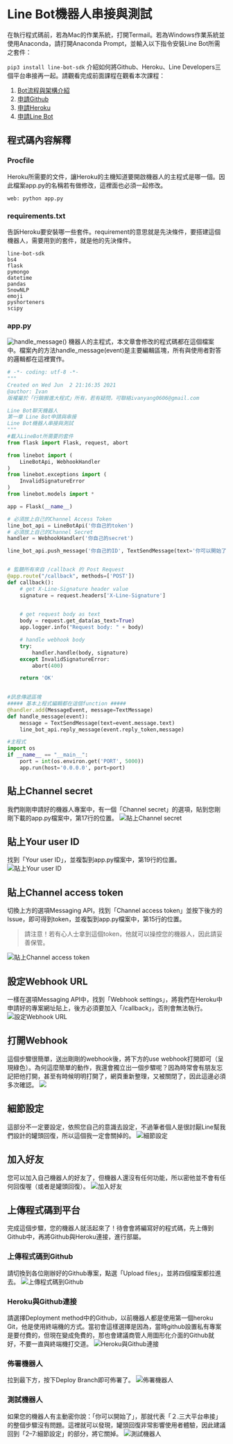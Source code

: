# Line Bot機器人串接與測試
在執行程式碼前，若為Mac的作業系統，打開Termail。若為Windows作業系統並使用Anaconda，請打開Anaconda Prompt，並輸入以下指令安裝Line Bot所需之套件：

```pip3 install line-bot-sdk```
介紹如何將Github、Heroku、Line Developers三個平台串接再一起。請觀看完成前面課程在觀看本次課程：
1. [Bot流程與架構介紹](/classification/lineBot/62)
2. [申請Github](/classification/lineBot/63)
3. [申請Heroku](/classification/lineBot/64)
4. [申請Line Bot](/classification/lineBot/65)

## 程式碼內容解釋
### Procfile
Heroku所需要的文件，讓Heroku的主機知道要開啟機器人的主程式是哪一個。因此檔案app.py的名稱若有做修改，這裡面也必須一起修改。
```
web: python app.py
```

### requirements.txt
告訴Heroku要安裝哪一些套件。requirement的意思就是先決條件，要搭建這個機器人，需要用到的套件，就是他的先決條件。
```
line-bot-sdk 
bs4 
flask 
pymongo 
datetime 
pandas 
SnowNLP 
emoji 
pyshorteners 
scipy
```
### app.py
![handle_message()](https://i.imgur.com/aDryJEH.png)
機器人的主程式，本文章會修改的程式碼都在這個檔案中。檔案內的方法handle_message(event)是主要編輯區塊，所有與使用者對答的邏輯都在這裡實作。
```python
# -*- coding: utf-8 -*-
"""
Created on Wed Jun  2 21:16:35 2021
@author: Ivan
版權屬於「行銷搬進大程式」所有，若有疑問，可聯絡ivanyang0606@gmail.com

Line Bot聊天機器人
第一章 Line Bot申請與串接
Line Bot機器人串接與測試
"""
#載入LineBot所需要的套件
from flask import Flask, request, abort

from linebot import (
    LineBotApi, WebhookHandler
)
from linebot.exceptions import (
    InvalidSignatureError
)
from linebot.models import *

app = Flask(__name__)

# 必須放上自己的Channel Access Token
line_bot_api = LineBotApi('你自己的token')
# 必須放上自己的Channel Secret
handler = WebhookHandler('你自己的secret')

line_bot_api.push_message('你自己的ID', TextSendMessage(text='你可以開始了'))


# 監聽所有來自 /callback 的 Post Request
@app.route("/callback", methods=['POST'])
def callback():
    # get X-Line-Signature header value
    signature = request.headers['X-Line-Signature']

 
    # get request body as text
    body = request.get_data(as_text=True)
    app.logger.info("Request body: " + body)

    # handle webhook body
    try:
        handler.handle(body, signature)
    except InvalidSignatureError:
        abort(400)

    return 'OK'

 
#訊息傳遞區塊
##### 基本上程式編輯都在這個function #####
@handler.add(MessageEvent, message=TextMessage)
def handle_message(event):
    message = TextSendMessage(text=event.message.text)
    line_bot_api.reply_message(event.reply_token,message)

#主程式
import os
if __name__ == "__main__":
    port = int(os.environ.get('PORT', 5000))
    app.run(host='0.0.0.0', port=port)
```

## 貼上Channel secret
我們剛剛申請好的機器人專案中，有一個「Channel secret」的選項，貼到您剛剛下載的app.py檔案中，第17行的位置。
![貼上Channel secret](https://i.imgur.com/PimmMhI.png)

## 貼上Your user ID
找到「Your user ID」，並複製到app.py檔案中，第19行的位置。
![貼上Your user ID](https://i.imgur.com/v7HPxte.png)

## 貼上Channel access token
切換上方的選項Messaging API，找到「Channel access token」並按下後方的Issue，即可得到token，並複製到app.py檔案中，第15行的位置。

> 請注意！若有心人士拿到這個token，他就可以操控您的機器人，因此請妥善保管。

![貼上Channel access token](https://i.imgur.com/9O8x9si.png)

## 設定Webhook URL
一樣在選項Messaging API中，找到「Webhook settings」，將我們在Heroku中申請好的專案網址貼上，後方必須要加入「/callback」，否則會無法執行。
![設定Webhook URL](https://i.imgur.com/sQcKU0Z.png)

## 打開Webhook
這個步驟很簡單，送出剛剛的webhook後，將下方的use webhook打開即可（呈現綠色）。為何這麼簡單的動作，我還會獨立出一個步驟呢？因為時常會有朋友忘記把他打開，甚至有時候明明打開了，網頁重新整理，又被關閉了，因此這邊必須多次確認。
![](https://i.imgur.com/4YacOp4.png)

## 細節設定
這部分不一定要設定，依照您自己的意識去設定，不過筆者個人是很討厭Line幫我們設計的罐頭回復，所以這個我一定會關掉的。
![細節設定](https://i.imgur.com/IA6k7G7.png)

## 加入好友
您可以加入自己機器人的好友了，但機器人還沒有任何功能，所以密他並不會有任何回復喔（或者是罐頭回復）。
![加入好友](https://i.imgur.com/vkjcffM.png)

## 上傳程式碼到平台
完成這個步驟，您的機器人就活起來了！待會會將編寫好的程式碼，先上傳到Github中，再將Github與Heroku連接，進行部屬。

### 上傳程式碼到Github
請切換到各位剛辦好的Github專案，點選「Upload files」，並將四個檔案都拉進去。
![上傳程式碼到Github](https://i.imgur.com/t3bAnfc.png)

### Heroku與Github連接
請選擇Deployment method中的Github，以前機器人都是使用第一個heroku Git，他是使用終端機的方式。當初會這樣選擇是因為，當時github設置私有專案是要付費的，但現在變成免費的，那也會建議商管人用圖形化介面的Github就好，不要一直與終端機打交道。
![Heroku與Github連接](https://i.imgur.com/6xMMMe9.png)

### 佈署機器人
拉到最下方，按下Deploy Branch即可佈署了。
![佈署機器人](https://i.imgur.com/w6WBouS.png)

### 測試機器人
如果您的機器人有主動密你說：「你可以開始了」，那就代表「２.三大平台串接」的整個步驟沒有問題。這裡就可以發現，罐頭回復非常影響使用者體驗，因此建議回到「2–7:細節設定」的部分，將它關掉。
![測試機器人](https://i.imgur.com/IM2zV6W.png)

